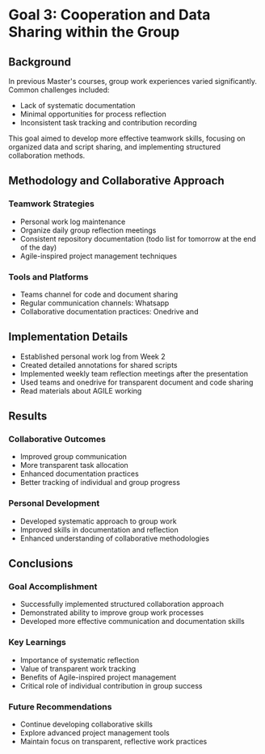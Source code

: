 # Goal 3: Cooperation and Data Sharing within the Group

## Background
In previous Master's courses, group work experiences varied significantly. Common challenges included:
- Lack of systematic documentation
- Minimal opportunities for process reflection
- Inconsistent task tracking and contribution recording

This goal aimed to develop more effective teamwork skills, focusing on organized data and script sharing, and implementing structured collaboration methods.

## Methodology and Collaborative Approach
### Teamwork Strategies
- Personal work log maintenance
- Organize daily group reflection meetings
- Consistent repository documentation (todo list for tomorrow at the end of the day)
- Agile-inspired project management techniques

### Tools and Platforms
- Teams channel for code and document sharing
- Regular communication channels: Whatsapp 
- Collaborative documentation practices: Onedrive and 

## Implementation Details
- Established personal work log from Week 2
- Created detailed annotations for shared scripts
- Implemented weekly team reflection meetings after the presentation
- Used teams and onedrive for transparent document and code sharing
- Read materials about AGILE working

## Results
### Collaborative Outcomes
- Improved group communication
- More transparent task allocation
- Enhanced documentation practices
- Better tracking of individual and group progress

### Personal Development
- Developed systematic approach to group work
- Improved skills in documentation and reflection
- Enhanced understanding of collaborative methodologies

## Conclusions
### Goal Accomplishment
- Successfully implemented structured collaboration approach
- Demonstrated ability to improve group work processes
- Developed more effective communication and documentation skills

### Key Learnings
- Importance of systematic reflection
- Value of transparent work tracking
- Benefits of Agile-inspired project management
- Critical role of individual contribution in group success

### Future Recommendations
- Continue developing collaborative skills
- Explore advanced project management tools
- Maintain focus on transparent, reflective work practices
